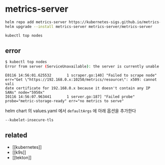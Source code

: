 # metrics-server

```sh
helm repo add metrics-server https://kubernetes-sigs.github.io/metrics-server/
helm upgrade --install metrics-server metrics-server/metrics-server
```

```sh
kubectl top nodes
```

## error
```sh
$ kubectl top nodes
Error from server (ServiceUnavailable): the server is currently unable to handle the request (get nodes.metrics.k8s.io)
```

```log 
E0116 14:56:01.625532       1 scraper.go:140] "Failed to scrape node" err="Get \"https://192.168.0.x:10250/metrics/resource\": x509: cannot vali
date certificate for 192.168.0.x because it doesn't contain any IP SANs" node="5950x"
I0116 14:56:07.963441       1 server.go:187] "Failed probe" probe="metric-storage-ready" err="no metrics to serve"
```

helm chart 의 values.yaml 에서 `defaultArgs` 에 아래 옵션을 추가한다

```sh
--kubelet-insecure-tls
```


## related
- [[kubernetes]]
- [[k9s]]
- [[tekton]]
